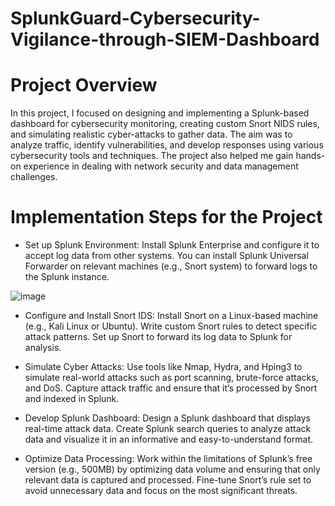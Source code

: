 # SplunkGuard-Cybersecurity-Vigilance-through-SIEM-Dashboard

# Project Overview

In this project, I focused on designing and implementing a Splunk-based dashboard for cybersecurity monitoring, creating custom Snort NIDS rules, and simulating realistic cyber-attacks to gather data. The aim was to analyze traffic, identify vulnerabilities, and develop responses using various cybersecurity tools and techniques. The project also helped me gain hands-on experience in dealing with network security and data management challenges.

# Implementation Steps for the Project

- Set up Splunk Environment:
Install Splunk Enterprise and configure it to accept log data from other systems.
You can install Splunk Universal Forwarder on relevant machines (e.g., Snort system) to forward logs to the Splunk instance.

![image](https://github.com/user-attachments/assets/6ffcce8b-c7ce-4e21-9cb2-292b516b5c63)


- Configure and Install Snort IDS:
Install Snort on a Linux-based machine (e.g., Kali Linux or Ubuntu).
Write custom Snort rules to detect specific attack patterns.
Set up Snort to forward its log data to Splunk for analysis.

- Simulate Cyber Attacks:
Use tools like Nmap, Hydra, and Hping3 to simulate real-world attacks such as port scanning, brute-force attacks, and DoS.
Capture attack traffic and ensure that it’s processed by Snort and indexed in Splunk.

- Develop Splunk Dashboard:
Design a Splunk dashboard that displays real-time attack data.
Create Splunk search queries to analyze attack data and visualize it in an informative and easy-to-understand format.

- Optimize Data Processing:
Work within the limitations of Splunk’s free version (e.g., 500MB) by optimizing data volume and ensuring that only relevant data is captured and processed.
Fine-tune Snort’s rule set to avoid unnecessary data and focus on the most significant threats.

